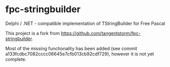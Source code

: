 fpc-stringbuilder
=================

Delphi / .NET - compatible implementation of TStringBuilder for Free Pascal

This project is a fork from https://github.com/tangentstorm/fpc-stringbuilder.

Most of the missing functionality has been added (see commit a133fcdbc7082cccc06645e7cfb013cb92cdf729), however it is not yet complete.
